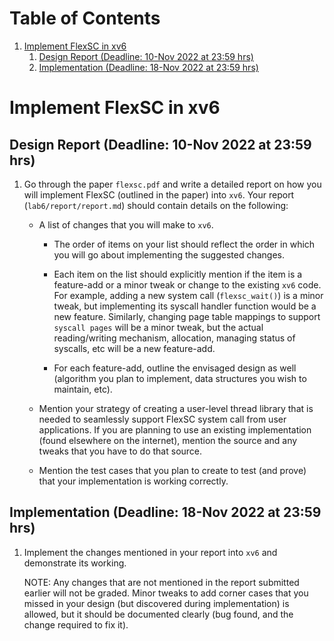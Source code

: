 
# Table of Contents

1.  [Implement FlexSC in xv6](#org1fe39e8)
    1.  [Design Report (Deadline: 10-Nov 2022 at 23:59 hrs)](#orgad3894c)
    2.  [Implementation (Deadline: 18-Nov 2022 at 23:59 hrs)](#orgd61f8f1)


<a id="org1fe39e8"></a>

# Implement FlexSC in xv6


<a id="orgad3894c"></a>

## Design Report (Deadline: 10-Nov 2022 at 23:59 hrs)

1.  Go through the paper `flexsc.pdf` and write a detailed report on how you
    will implement FlexSC (outlined in the paper) into `xv6`. Your report
    (`lab6/report/report.md`) should contain details on the following:
    -   A list of changes that you will make to `xv6`.
        -   The order of items on your list should reflect the order in which you
            will go about implementing the suggested changes.
        
        -   Each item on the list should explicitly mention if the item is a
            feature-add or a minor tweak or change to the existing `xv6` code. For
            example, adding a new system call (`flexsc_wait()`) is a minor tweak,
            but implementing its syscall handler function would be a new feature.
            Similarly, changing page table mappings to support `syscall pages` will
            be a minor tweak, but the actual reading/writing mechanism, allocation,
            managing status of syscalls, etc will be a new feature-add.
        
        -   For each feature-add, outline the envisaged design as well (algorithm
            you plan to implement, data structures you wish to maintain, etc).
    
    -   Mention your strategy of creating a user-level thread library that is
        needed to seamlessly support FlexSC system call from user applications.
        If you are planning to use an existing implementation (found elsewhere on
        the internet), mention the source and any tweaks that you have to do that
        source.
    
    -   Mention the test cases that you plan to create to test (and prove) that
        your implementation is working correctly.


<a id="orgd61f8f1"></a>

## Implementation (Deadline: 18-Nov 2022 at 23:59 hrs)

1.  Implement the changes mentioned in your report into `xv6` and demonstrate
    its working.
    
    NOTE: Any changes that are not mentioned in the report submitted earlier
    will not be graded. Minor tweaks to add corner cases that you missed in
    your design (but discovered during implementation) is allowed, but it
    should be documented clearly (bug found, and the change required to fix
    it).

